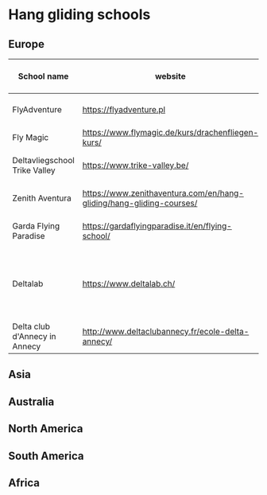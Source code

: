 # Hang gliding schools

Europe
-----

| School name                   | website                                                              | Country                   | Months of activity                            | Foot launch | Air tow/winch | Languages               | Restrictions                   |
| ----------------------------- | -------------------------------------------------------------------- | ------------------------- | --------------------------------------------- | ----------- | ------------- | ----------------------- | ------------------------------ |
| FlyAdventure                  | https://flyadventure.pl                                              | Poland                    | March-October                                 | yes         | yes           | English, Polish, German |                                |
| Fly Magic                     | https://www.flymagic.de/kurs/drachenfliegen-kurs/                    | Germany (Berlin)          | ?                                             | ?           | yes           | English, German         |                                |
| Deltavliegschool Trike Valley | https://www.trike-valley.be/                                         | Belgium (Benelux) & Alps  | ?                                             | yes         | yes           | ?                       |                                |
| Zenith Aventura               | https://www.zenithaventura.com/en/hang-gliding/hang-gliding-courses/ | Spain (Ager l, Catalunya) | ?                                             | yes         | no            | English, Spanish        |                                |
| Garda Flying Paradise         | https://gardaflyingparadise.it/en/flying-school/                     | Italy                     | ?                                             | yes         | ?             | English, Italian        | Only Ilatlian students allowed |
| Deltalab                      | https://www.deltalab.ch/                                             | Switzerland               | Training school: Sep.-Dec. ; Rest: year round | yes         | ?             | English                 |                                |
| Delta club d'Annecy in Annecy | http://www.deltaclubannecy.fr/ecole-delta-annecy/                    | France                    | ?                                             | yes         | ?             | French                  |                                |

Asia
-----

Australia
-----

North America
-----

South America
-----

Africa
-----
